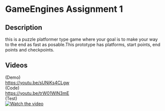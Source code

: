 # GameEngines Assignment 1
## Description
this is a puzzle platformer type game where your goal is to make your way to the end as fast as posable.This prototype has platforms, start points, end points and checkpoints.

## Videos
(Demo)  
https://youtu.be/sUNjKs4CLgw  
(Code)  
https://youtu.be/trW01WlN3mE  
(Test)  
[![Watch the video](https://img.youtube.com/vi/sUNjKs4CLgw/maxresdefault.jpg)](https://youtu.be/sUNjKs4CLgw)